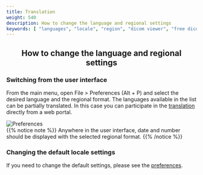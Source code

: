 ```yaml
---
title: Translation
weight: 540
description: How to change the language and regional settings
keywords: [ "languages", "locale", "region", "dicom viewer", "free dicom viewer", "open source dicom viewer", "weasis dicom viewer",  "multi-platform dicom viewer", "pacs viewer" ]
---
```


## <center>How to change the language and regional settings</center>

### Switching from the user interface
From the main menu, open File > Preferences (Alt + P) and select the desired language and the regional format. The languages available in the list can be partially translated. In this case you can participate in the [translation](../../getting-started/translating) directly from a web portal.

![Preferences](/tuto/language-prefs.png?classes=shadow)
<br>
{{% notice note %}}
Anywhere in the user interface, date and number should be displayed with the selected regional format.
{{% /notice %}}

### Changing the default locale settings

If you need to change the default settings, please see the [preferences](../../basics/customize/preferences/#priority-order-for-loading-a-property).
